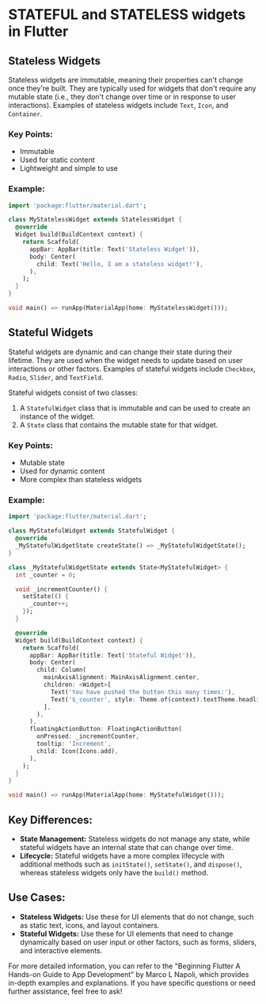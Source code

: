# STATEFUL and STATELESS widgets in Flutter

## Stateless Widgets

Stateless widgets are immutable, meaning their properties can't change once they're built. They are typically used for widgets that don't require any mutable state (i.e., they don't change over time or in response to user interactions). Examples of stateless widgets include `Text`, `Icon`, and `Container`.

### **Key Points:**
- Immutable
- Used for static content
- Lightweight and simple to use

### **Example:**
```dart
import 'package:flutter/material.dart';

class MyStatelessWidget extends StatelessWidget {
  @override
  Widget build(BuildContext context) {
    return Scaffold(
      appBar: AppBar(title: Text('Stateless Widget')),
      body: Center(
        child: Text('Hello, I am a stateless widget!'),
      ),
    );
  }
}

void main() => runApp(MaterialApp(home: MyStatelessWidget()));
```

## Stateful Widgets

Stateful widgets are dynamic and can change their state during their lifetime. They are used when the widget needs to update based on user interactions or other factors. Examples of stateful widgets include `Checkbox`, `Radio`, `Slider`, and `TextField`.

Stateful widgets consist of two classes:
1. A `StatefulWidget` class that is immutable and can be used to create an instance of the widget.
2. A `State` class that contains the mutable state for that widget.

### **Key Points:**
- Mutable state
- Used for dynamic content
- More complex than stateless widgets

### **Example:**
```dart
import 'package:flutter/material.dart';

class MyStatefulWidget extends StatefulWidget {
  @override
  _MyStatefulWidgetState createState() => _MyStatefulWidgetState();
}

class _MyStatefulWidgetState extends State<MyStatefulWidget> {
  int _counter = 0;

  void _incrementCounter() {
    setState(() {
      _counter++;
    });
  }

  @override
  Widget build(BuildContext context) {
    return Scaffold(
      appBar: AppBar(title: Text('Stateful Widget')),
      body: Center(
        child: Column(
          mainAxisAlignment: MainAxisAlignment.center,
          children: <Widget>[
            Text('You have pushed the button this many times:'),
            Text('$_counter', style: Theme.of(context).textTheme.headline4),
          ],
        ),
      ),
      floatingActionButton: FloatingActionButton(
        onPressed: _incrementCounter,
        tooltip: 'Increment',
        child: Icon(Icons.add),
      ),
    );
  }
}

void main() => runApp(MaterialApp(home: MyStatefulWidget()));
```

## Key Differences:
- **State Management:** Stateless widgets do not manage any state, while stateful widgets have an internal state that can change over time.
- **Lifecycle:** Stateful widgets have a more complex lifecycle with additional methods such as `initState()`, `setState()`, and `dispose()`, whereas stateless widgets only have the `build()` method.

## Use Cases:
- **Stateless Widgets:** Use these for UI elements that do not change, such as static text, icons, and layout containers.
- **Stateful Widgets:** Use these for UI elements that need to change dynamically based on user input or other factors, such as forms, sliders, and interactive elements.

For more detailed information, you can refer to the "Beginning Flutter A Hands-on Guide to App Development" by Marco L Napoli, which provides in-depth examples and explanations. If you have specific questions or need further assistance, feel free to ask!